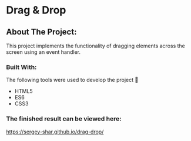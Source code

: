 # Drag & Drop

<!-- ABOUT THE PROJECT -->
## About The Project:
This project implements the functionality of dragging elements across the screen using an event handler.



### Built With:
The following tools were used to develop the project :hammer:


* HTML5
* ES6
* CSS3


### The finished result can be viewed here:
https://sergey-shar.github.io/drag-drop/



























